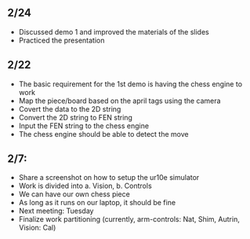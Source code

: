 ## 2/24
- Discussed demo 1 and improved the materials of the slides
- Practiced the presentation

## 2/22
- The basic requirement for the 1st demo is having the chess engine to work
- Map the piece/board based on the april tags using the camera
- Covert the data to the 2D string
- Convert the 2D string to FEN string
- Input the FEN string to the chess engine
- The chess engine should be able to detect the move

## 2/7:
- Share a screenshot on how to setup the ur10e simulator
- Work is divided into a. Vision, b. Controls
- We can have our own chess piece
- As long as it runs on our laptop, it should be fine
- Next meeting: Tuesday
- Finalize work partitioning (currently, arm-controls: Nat, Shim, Autrin, Vision: Cal)
